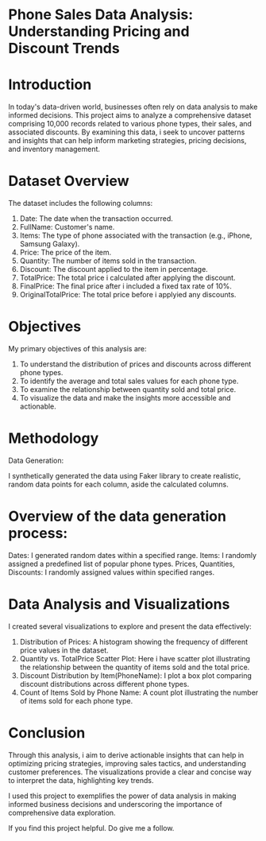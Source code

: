 # Phone Sales Data Analysis: Understanding Pricing and Discount Trends

#     Introduction

In today's data-driven world, businesses often rely on data analysis to make informed decisions. This project aims to analyze a comprehensive dataset comprising 10,000 records related to various phone types, their sales, and associated discounts. By examining this data, i seek to uncover patterns and insights that can help inform marketing strategies, pricing decisions, and inventory management.

#     Dataset Overview 
The dataset includes the following columns: 
1. Date: The date when the transaction occurred.
2. FullName: Customer's name.
4. Items: The type of phone associated with the transaction (e.g., iPhone, Samsung Galaxy).
5. Price: The price of the item.
6. Quantity: The number of items sold in the transaction.
7. Discount: The discount applied to the item in percentage.
8. TotalPrice: The total price i calculated after applying the discount.
9. FinalPrice: The final price after i included a fixed tax rate of 10%.
10. OriginalTotalPrice: The total price before i applyied any discounts.


#     Objectives

My primary objectives of this analysis are: 
1. To understand the distribution of prices and discounts across different phone types.
2. To identify the average and total sales values for each phone type.
3. To examine the relationship between quantity sold and total price.
4. To visualize the data and make the insights more accessible and actionable.

#     Methodology

Data Generation: 

I synthetically generated the data using Faker library to create realistic, random data points for each column, aside the calculated columns. 

#     Overview of the data generation process: 
Dates: I generated random dates within a specified range.
Items: I randomly assigned a predefined list of popular phone types.
Prices, Quantities, Discounts: I randomly assigned values within specified ranges.

#     Data Analysis and Visualizations

I created several visualizations to explore and present the data effectively:
1. Distribution of Prices: A histogram showing the frequency of different price values in the dataset.
 2. Quantity vs. TotalPrice Scatter Plot: Here i have scatter plot illustrating the relationship between the quantity of items sold and the total price.
3. Discount Distribution by Item(PhoneName): I plot a box plot comparing discount distributions across different phone types.
4. Count of Items Sold by Phone Name: A count plot illustrating the number of items sold for each phone type.

# Conclusion
Through this analysis, i aim to derive actionable insights that can help in optimizing pricing strategies, improving sales tactics, and understanding customer preferences. The visualizations provide a clear and concise way to interpret the data, highlighting key trends. 

I used this project to exemplifies the power of data analysis in making informed business decisions and underscoring the importance of comprehensive data exploration.

If you find this project helpful. Do give me a follow.

